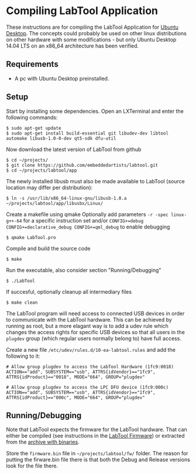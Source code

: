 Compiling LabTool Application
=============================
These instructions are for compiling the LabTool Application for [Ubuntu Desktop][2]. The concepts could probably be used on other linux distributions on other hardware with some modifications - but only Ubuntu Desktop 14.04 LTS on an x86_64 architecture has been verified.

Requirements
------------
* A pc with Ubuntu Desktop preinstalled.

Setup
-----
Start by installing some dependencies. Open an LXTerminal and enter the following commands:

    $ sudo apt-get update
    $ sudo apt-get install build-essential git libudev-dev libtool automake libusb-1.0-0-dev qt5-sdk dfu-util
	
Now download the latest version of LabTool from github

    $ cd ~/projects/
    $ git clone https://github.com/embeddedartists/labtool.git
    $ cd ~/projects/labtool/app

The newly installed libusb must also be made available to LabTool (source location may differ per distribution):

    $ ln -s /usr/lib/x86_64-linux-gnu/libusb-1.0.a ~/projects/labtool/app/libusbx/Linux/

Create a makefile using qmake
Optionally add parameters `-r -spec linux-g++-64` for a specific instruction set and/or `CONFIG+=debug CONFIG+=declarative_debug CONFIG+=qml_debug` to enable debugging

    $ qmake LabTool.pro

Compile and build the source code

    $ make

Run the executable, also consider section "Running/Debugging"

    $ ./LabTool

If succesful, optionally cleanup all intermediary files

    $ make clean

The LabTool program will need access to connected USB devices in order to communicate with the LabTool hardware. This can be achieved by running as root, but a more elagant way is to add a udev rule which changes the access rights for specific USB devices so that all users in the `plugdev` group (which regular users normally belong to) have full access.

Create a new file `/etc/udev/rules.d/10-ea-labtool.rules` and add the following to it:

    # Allow group plugdev to access the LabTool Hardware (1fc9:0018)
    ACTION=="add", SUBSYSTEM=="usb", ATTRS{idVendor}=="1fc9", ATTRS{idProduct}=="0018", MODE="664", GROUP="plugdev"
    
    # Allow group plugdev to access the LPC DFU device (1fc9:000c)
    ACTION=="add", SUBSYSTEM=="usb", ATTRS{idVendor}=="1fc9", ATTRS{idProduct}=="000c", MODE="664", GROUP="plugdev"

Running/Debugging
-----------------
Note that LabTool expects the firmware for the LabTool hardware. That can either be compiled (see instructions in the [LabTool Firmware](../fw/COMPILE.md)) or extracted from the [archive with binaries][1].

Store the `firmware.bin` file in `~/projects/labtool/fw/` folder. The reason for putting the firware.bin file there is that both the Debug and Release versions look for the file there.


[1]: http://www.embeddedartists.com/products/app/labtool.php
[2]: http://www.ubuntu.org

